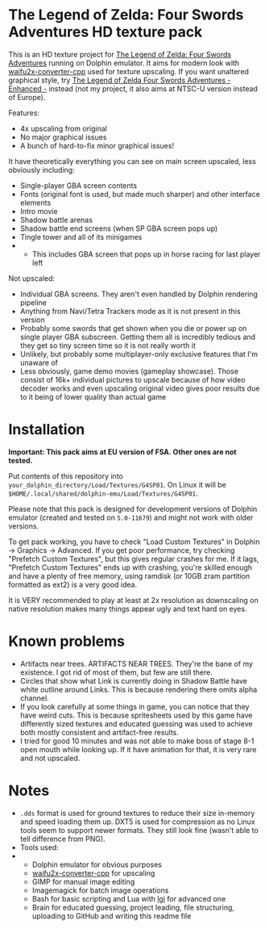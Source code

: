 # The Legend of Zelda: Four Swords Adventures HD texture pack

This is an HD texture project for [The Legend of Zelda: Four Swords Adventures](https://en.wikipedia.org/wiki/The_Legend_of_Zelda:_Four_Swords_Adventures) running on Dolphin emulator. It aims for modern look with [waifu2x-converter-cpp](https://github.com/DeadSix27/waifu2x-converter-cpp) used for texture upscaling. If you want unaltered graphical style, try [The Legend of Zelda Four Swords Adventures - Enhanced -](https://forums.dolphin-emu.org/Thread-the-legend-of-zelda-four-swords-adventures-enhanced) instead (not my project, it also aims at NTSC-U version instead of Europe). 

Features:

* 4x upscaling from original
* No major graphical issues
* A bunch of hard-to-fix minor graphical issues!

It have theoretically everything you can see on main screen upscaled, less obviously including:

* Single-player GBA screen contents
* Fonts (original font is used, but made much sharper) and other interface elements
* Intro movie
* Shadow battle arenas
* Shadow battle end screens (when SP GBA screen pops up)
* Tingle tower and all of its minigames
* * This includes GBA screen that pops up in horse racing for last player left

Not upscaled:

* Individual GBA screens. They aren't even handled by Dolphin rendering pipeline
* Anything from Navi/Tetra Trackers mode as it is not present in this version
* Probably some swords that get shown when you die or power up on single player GBA subscreen. Getting them all is incredibly tedious and they get so tiny screen time so it is not really worth it
* Unlikely, but probably some multiplayer-only exclusive features that I'm unaware of
* Less obviously, game demo movies (gameplay showcase). Those consist of 16k+ individual pictures to upscale because of how video decoder works and even upscaling original video gives poor results due to it being of lower quality than actual game

# Installation

**Important: This pack aims at EU version of FSA. Other ones are not tested.**

Put contents of this repository into `your_dolphin_directory/Load/Textures/G4SP01`.
On Linux it will be `$HOME/.local/shared/dolphin-emu/Load/Textures/G4SP01`.

Please note that this pack is designed for development versions of Dolphin emulator (created and tested on `5.0-11679`) and might not work with older versions.

To get pack working, you have to check "Load Custom Textures" in Dolphin -> Graphics -> Advanced. If you get poor performance, try checking "Prefetch Custom Textures", but this gives regular crashes for me. If it lags, "Prefetch Custom Textures" ends up with crashing, you're skilled enough and have a plenty of free memory, using ramdisk (or 10GB zram partition formatted as ext2) is a very good idea.

It is VERY recommended to play at least at 2x resolution as downscaling on native resolution makes many things appear ugly and text hard on eyes.

# Known problems

* Artifacts near trees. ARTIFACTS NEAR TREES. They're the bane of my existence. I got rid of most of them, but few are still there.
* Circles that show what Link is currently doing in Shadow Battle have white outline around Links. This is because rendering there omits alpha channel.
* If you look carefully at some things in game, you can notice that they have weird cuts. This is because spritesheets used by this game have differently sized textures and educated guessing was used to achieve both mostly consistent and artifact-free results.
* I tried for good 10 minutes and was not able to make boss of stage 8-1 open mouth while looking up. If it have animation for that, it is very rare and not upscaled.

# Notes

* `.dds` format is used for ground textures to reduce their size in-memory and speed loading them up. DXT5 is used for compression as no Linux tools seem to support newer formats. They still look fine (wasn't able to tell difference from PNG).
* Tools used:
* * Dolphin emulator for obvious purposes
  * [waifu2x-converter-cpp](https://github.com/DeadSix27/waifu2x-converter-cpp) for upscaling
  * GIMP for manual image editing
  * Imagemagick for batch image operations
  * Bash for basic scripting and Lua with [lgi](https://github.com/pavouk/lgi) for advanced one
  * Brain for educated guessing, project leading, file structuring, uploading to GitHub and writing this readme file